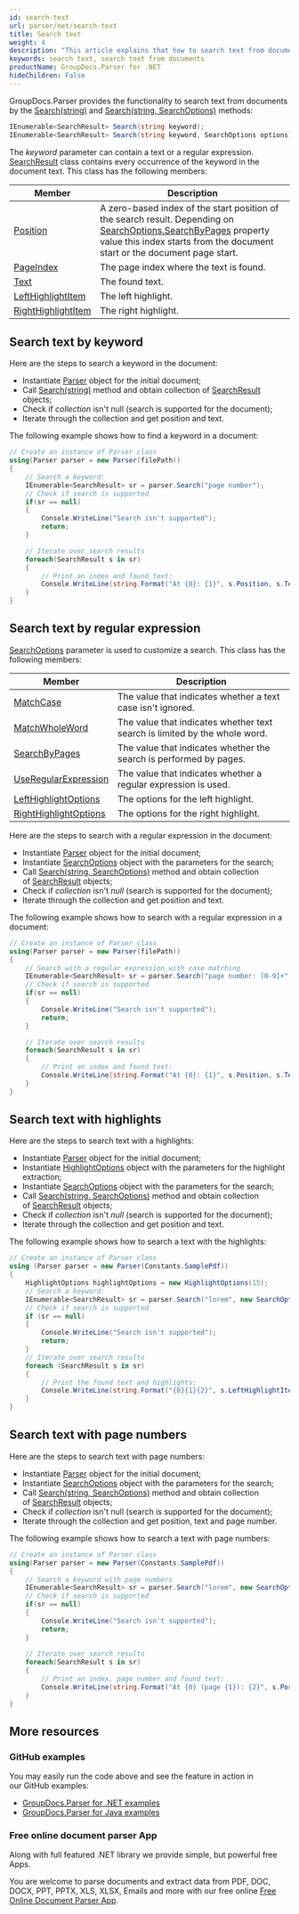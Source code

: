 ```yaml
---
id: search-text
url: parser/net/search-text
title: Search text
weight: 4
description: "This article explains that how to search text from documents."
keywords: search text, search text from documents
productName: GroupDocs.Parser for .NET
hideChildren: False
---
```

GroupDocs.Parser provides the functionality to search text from documents by the [Search(string)](https://apireference.groupdocs.com/net/parser/groupdocs.parser/parser/methods/search) and [Search(string, SearchOptions)](https://apireference.groupdocs.com/net/parser/groupdocs.parser.parser/search/methods/1) methods:

```csharp
IEnumerable<SearchResult> Search(string keyword);
IEnumerable<SearchResult> Search(string keyword, SearchOptions options);
```

The *keyword* parameter can contain a text or a regular expression. [SearchResult](https://apireference.groupdocs.com/net/parser/groupdocs.parser.data/searchresult) class contains every occurrence of the keyword in the document text. This class has the following members:

| Member | Description |
| --- | --- |
| [Position](https://apireference.groupdocs.com/net/parser/groupdocs.parser.data/searchresult/properties/position) | A zero-based index of the start position of the search result. Depending on [SearchOptions.SearchByPages](https://apireference.groupdocs.com/net/parser/groupdocs.parser.options/searchoptions/properties/searchbypages) property value this index starts from the document start or the document page start. |
| [PageIndex](https://apireference.groupdocs.com/net/parser/groupdocs.parser.data/searchresult/properties/pageindex) | The page index where the text is found. |
| [Text](https://apireference.groupdocs.com/net/parser/groupdocs.parser.data/searchresult/properties/text) | The found text. |
| [LeftHighlightItem](https://apireference.groupdocs.com/net/parser/groupdocs.parser.data/searchresult/properties/lefthighlightitem) | The left highlight. |
| [RightHighlightItem](https://apireference.groupdocs.com/net/parser/groupdocs.parser.data/searchresult/properties/righthighlightitem) | The right highlight. |

## Search text by keyword

Here are the steps to search a keyword in the document:

*   Instantiate [Parser](https://apireference.groupdocs.com/net/parser/groupdocs.parser/parser) object for the initial document;
*   Call [Search(string)](https://apireference.groupdocs.com/net/parser/groupdocs.parser/parser/methods/search) method and obtain collection of [SearchResult](https://apireference.groupdocs.com/net/parser/groupdocs.parser.data/searchresult) objects;
*   Check if *collection* isn't null (search is supported for the document);
*   Iterate through the collection and get position and text.

The following example shows how to find a keyword in a document:

```csharp
// Create an instance of Parser class
using(Parser parser = new Parser(filePath))
{
    // Search a keyword:
    IEnumerable<SearchResult> sr = parser.Search("page number");
    // Check if search is supported
    if(sr == null)
    {
        Console.WriteLine("Search isn't supported");
        return;
    }

    // Iterate over search results
    foreach(SearchResult s in sr)
    {
        // Print an index and found text:
        Console.WriteLine(string.Format("At {0}: {1}", s.Position, s.Text));
    }
}
```

## Search text by regular expression

[SearchOptions](https://apireference.groupdocs.com/net/parser/groupdocs.parser.options/searchoptions) parameter is used to customize a search. This class has the following members:

| Member | Description |
| --- | --- |
| [MatchCase](https://apireference.groupdocs.com/net/parser/groupdocs.parser.options/searchoptions/properties/matchcase) | The value that indicates whether a text case isn't ignored. |
| [MatchWholeWord](https://apireference.groupdocs.com/net/parser/groupdocs.parser.options/searchoptions/properties/matchwholeword) | The value that indicates whether text search is limited by the whole word. |
| [SearchByPages](https://apireference.groupdocs.com/net/parser/groupdocs.parser.options/searchoptions/properties/searchbypages) | The value that indicates whether the search is performed by pages. |
| [UseRegularExpression](https://apireference.groupdocs.com/net/parser/groupdocs.parser.options/searchoptions/properties/useregularexpression) | The value that indicates whether a regular expression is used. |
| [LeftHighlightOptions](https://apireference.groupdocs.com/net/parser/groupdocs.parser.options/searchoptions/properties/lefthighlightoptions) | The options for the left highlight. |
| [RightHighlightOptions](https://apireference.groupdocs.com/net/parser/groupdocs.parser.options/searchoptions/properties/righthighlightoptions) | The options for the right highlight. |

Here are the steps to search with a regular expression in the document:

*   Instantiate [Parser](https://apireference.groupdocs.com/net/parser/groupdocs.parser/parser) object for the initial document;
*   Instantiate [SearchOptions](https://apireference.groupdocs.com/net/parser/groupdocs.parser.options/searchoptions) object with the parameters for the search;
*   Call [Search(string, SearchOptions)](https://apireference.groupdocs.com/net/parser/groupdocs.parser.parser/search/methods/1) method and obtain collection of [SearchResult](https://apireference.groupdocs.com/net/parser/groupdocs.parser.data/searchresult) objects;
*   Check if *collection* isn't *null* (search is supported for the document);
*   Iterate through the collection and get position and text.

The following example shows how to search with a regular expression in a document:

```csharp
// Create an instance of Parser class
using(Parser parser = new Parser(filePath))
{
    // Search with a regular expression with case matching
    IEnumerable<SearchResult> sr = parser.Search("page number: [0-9]+", new SearchOptions(true, false, true));
    // Check if search is supported
    if(sr == null)
    {
        Console.WriteLine("Search isn't supported");
        return;
    }

    // Iterate over search results
    foreach(SearchResult s in sr)
    {
        // Print an index and found text:
        Console.WriteLine(string.Format("At {0}: {1}", s.Position, s.Text));
    }
}
```

## Search text with highlights

Here are the steps to search text with a highlights:

*   Instantiate [Parser](https://apireference.groupdocs.com/net/parser/groupdocs.parser/parser) object for the initial document;
*   Instantiate [HighlightOptions](https://apireference.groupdocs.com/net/parser/groupdocs.parser.options/highlightoptions) object with the parameters for the highlight extraction;
*   Instantiate [SearchOptions](https://apireference.groupdocs.com/net/parser/groupdocs.parser.options/searchoptions) object with the parameters for the search;
*   Call [Search(string, SearchOptions)](https://apireference.groupdocs.com/net/parser/groupdocs.parser.parser/search/methods/1) method and obtain collection of [SearchResult](https://apireference.groupdocs.com/net/parser/groupdocs.parser.data/searchresult) objects;
*   Check if *collection* isn't *null* (search is supported for the document);
*   Iterate through the collection and get position and text.

The following example shows how to search a text with the highlights:

```csharp
// Create an instance of Parser class
using (Parser parser = new Parser(Constants.SamplePdf))
{
    HighlightOptions highlightOptions = new HighlightOptions(15);
    // Search a keyword:
    IEnumerable<SearchResult> sr = parser.Search("lorem", new SearchOptions(true, false, false, highlightOptions));
    // Check if search is supported
    if (sr == null)
    {
        Console.WriteLine("Search isn't supported");
        return;
    }
    // Iterate over search results
    foreach (SearchResult s in sr)
    {
        // Print the found text and highlights: 
        Console.WriteLine(string.Format("{0}{1}{2}", s.LeftHighlightItem.Text, s.Text, s.RightHighlightItem.Text));
    }
}
```

## Search text with page numbers

Here are the steps to search text with page numbers:

*   Instantiate [Parser](https://apireference.groupdocs.com/net/parser/groupdocs.parser/parser)  object for the initial document;
*   Instantiate [SearchOptions](https://apireference.groupdocs.com/net/parser/groupdocs.parser.options/searchoptions) object with the parameters for the search;
*   Call [Search(string, SearchOptions)](https://apireference.groupdocs.com/net/parser/groupdocs.parser.parser/search/methods/1) method and obtain collection of [SearchResult](https://apireference.groupdocs.com/net/parser/groupdocs.parser.data/searchresult) objects;
*   Check if *collection* isn't null (search is supported for the document);
*   Iterate through the collection and get position, text and page number.

The following example shows how to search a text with page numbers:

```csharp
// Create an instance of Parser class
using(Parser parser = new Parser(Constants.SamplePdf))
{
    // Search a keyword with page numbers
    IEnumerable<SearchResult> sr = parser.Search("lorem", new SearchOptions(false, false, false, true));
    // Check if search is supported
    if(sr == null)
    {
        Console.WriteLine("Search isn't supported");
        return;
    }
 
    // Iterate over search results
    foreach(SearchResult s in sr)
    {
        // Print an index, page number and found text:
        Console.WriteLine(string.Format("At {0} (page {1}): {2}", s.Position, s.PageIndex, s.Text));
    }
}
```

## More resources

### GitHub examples

You may easily run the code above and see the feature in action in our GitHub examples:

*   [GroupDocs.Parser for .NET examples](https://github.com/groupdocs-parser/GroupDocs.Parser-for-.NET)    
*   [GroupDocs.Parser for Java examples](https://github.com/groupdocs-parser/GroupDocs.Parser-for-Java)    

### Free online document parser App

Along with full featured .NET library we provide simple, but powerful free Apps.

You are welcome to parse documents and extract data from PDF, DOC, DOCX, PPT, PPTX, XLS, XLSX, Emails and more with our free online [Free Online Document Parser App](https://products.groupdocs.app/parser).